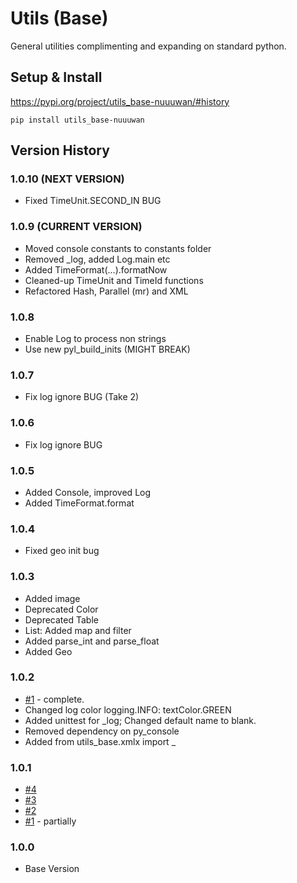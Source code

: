 # Utils (Base)

General utilities complimenting and expanding on standard python.

## Setup & Install

https://pypi.org/project/utils_base-nuuuwan/#history

```
pip install utils_base-nuuuwan
```

## Version History

### 1.0.10 (NEXT VERSION)

* Fixed TimeUnit.SECOND_IN BUG

### 1.0.9 (CURRENT VERSION)

* Moved console constants to constants folder
* Removed _log, added Log.main etc
* Added TimeFormat(...).formatNow
* Cleaned-up TimeUnit and TimeId functions
* Refactored Hash, Parallel (mr) and XML

### 1.0.8 

* Enable Log to process non strings
* Use new pyl_build_inits (MIGHT BREAK)

### 1.0.7 

* Fix log ignore BUG (Take 2)

### 1.0.6 

* Fix log ignore BUG

### 1.0.5

* Added Console, improved Log
* Added TimeFormat.format

### 1.0.4 

* Fixed geo init bug

### 1.0.3 

* Added image
* Deprecated Color
* Deprecated Table
* List: Added map and filter
* Added parse_int and parse_float
* Added Geo

### 1.0.2 
* [#1](https://github.com/nuuuwan/utils_base/issues/1) - complete.
* Changed log color logging.INFO: textColor.GREEN
* Added unittest for _log; Changed default name to blank.
* Removed dependency on py_console
* Added from utils_base.xmlx import _

### 1.0.1
* [#4](https://github.com/nuuuwan/utils_base/issues/4)
* [#3](https://github.com/nuuuwan/utils_base/issues/3)
* [#2](https://github.com/nuuuwan/utils_base/issues/2)
* [#1](https://github.com/nuuuwan/utils_base/issues/1) - partially

### 1.0.0 

* Base Version